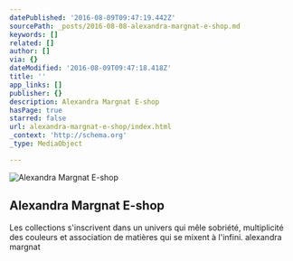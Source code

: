 ```yaml
---
datePublished: '2016-08-09T09:47:19.442Z'
sourcePath: _posts/2016-08-08-alexandra-margnat-e-shop.md
keywords: []
related: []
author: []
via: {}
dateModified: '2016-08-09T09:47:18.418Z'
title: ''
app_links: []
publisher: {}
description: Alexandra Margnat E-shop
hasPage: true
starred: false
url: alexandra-margnat-e-shop/index.html
_context: 'http://schema.org'
_type: MediaObject

---
```

![Alexandra Margnat E-shop](https://imgflo.herokuapp.com/graph/vahj1ThiexotieMo/d5a4d3df1146f883f723ad8afdd68e61/croprotate.png?cropheight=740&cropwidth=740&degrees=0&input=https%3A%2F%2Fthe-grid-user-content.s3-us-west-2.amazonaws.com%2Fce2803a1-5d9a-4c65-919c-2d7208bfc7ff.png&x=11&y=11)

<article style=""><h1>Alexandra Margnat E-shop</h1><p>Les collections s'inscrivent dans un univers qui mêle sobriété, multiplicité des couleurs et association de matières qui se mixent à l'infini. alexandra margnat</p></article>